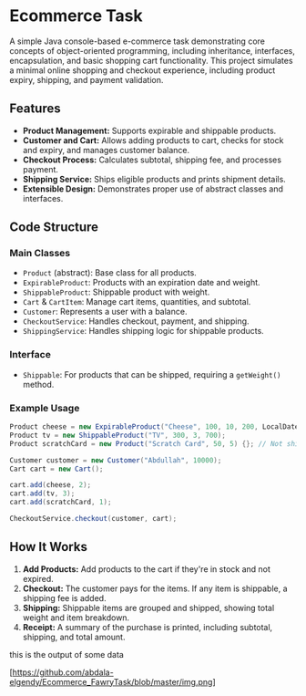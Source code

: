 # Ecommerce Task

A simple Java console-based e-commerce task demonstrating core concepts of object-oriented programming, including inheritance, interfaces, encapsulation, and basic shopping cart functionality. This project simulates a minimal online shopping and checkout experience, including product expiry, shipping, and payment validation.

## Features

- **Product Management:** Supports expirable and shippable products.
- **Customer and Cart:** Allows adding products to cart, checks for stock and expiry, and manages customer balance.
- **Checkout Process:** Calculates subtotal, shipping fee, and processes payment.
- **Shipping Service:** Ships eligible products and prints shipment details.
- **Extensible Design:** Demonstrates proper use of abstract classes and interfaces.

## Code Structure

### Main Classes

- `Product` (abstract): Base class for all products.
- `ExpirableProduct`: Products with an expiration date and weight.
- `ShippableProduct`: Shippable product with weight.
- `Cart` & `CartItem`: Manage cart items, quantities, and subtotal.
- `Customer`: Represents a user with a balance.
- `CheckoutService`: Handles checkout, payment, and shipping.
- `ShippingService`: Handles shipping logic for shippable products.

### Interface

- `Shippable`: For products that can be shipped, requiring a `getWeight()` method.

### Example Usage

```java
Product cheese = new ExpirableProduct("Cheese", 100, 10, 200, LocalDate.now().plusDays(1));
Product tv = new ShippableProduct("TV", 300, 3, 700);
Product scratchCard = new Product("Scratch Card", 50, 5) {}; // Not shippable

Customer customer = new Customer("Abdullah", 10000);
Cart cart = new Cart();

cart.add(cheese, 2);
cart.add(tv, 3);
cart.add(scratchCard, 1);

CheckoutService.checkout(customer, cart);
```

## How It Works

1. **Add Products:** Add products to the cart if they're in stock and not expired.
2. **Checkout:** The customer pays for the items. If any item is shippable, a shipping fee is added.
3. **Shipping:** Shippable items are grouped and shipped, showing total weight and item breakdown.
4. **Receipt:** A summary of the purchase is printed, including subtotal, shipping, and total amount.

this is the output of some data 

[https://github.com/abdala-elgendy/Ecommerce_FawryTask/blob/master/img.png]
